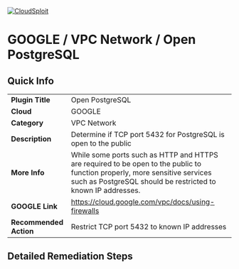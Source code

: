 [![CloudSploit](https://cloudsploit.com/img/logo-new-big-text-100.png "CloudSploit")](https://cloudsploit.com)

# GOOGLE / VPC Network / Open PostgreSQL

## Quick Info

| | |
|-|-|
| **Plugin Title** | Open PostgreSQL |
| **Cloud** | GOOGLE |
| **Category** | VPC Network |
| **Description** | Determine if TCP port 5432 for PostgreSQL is open to the public |
| **More Info** | While some ports such as HTTP and HTTPS are required to be open to the public to function properly, more sensitive services such as PostgreSQL should be restricted to known IP addresses. |
| **GOOGLE Link** | https://cloud.google.com/vpc/docs/using-firewalls |
| **Recommended Action** | Restrict TCP port 5432 to known IP addresses |

## Detailed Remediation Steps

